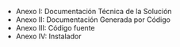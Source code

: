 - Anexo I: Documentación Técnica de la Solución
- Anexo II: Documentación Generada por Código
- Anexo III: Código fuente
- Anexo IV: Instalador